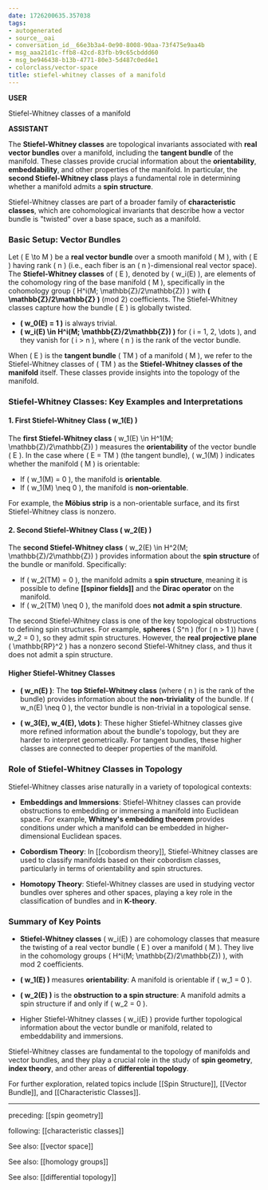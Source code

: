 ```yaml
---
date: 1726200635.357038
tags:
- autogenerated
- source__oai
- conversation_id__66e3b3a4-0e90-8008-90aa-73f475e9aa4b
- msg_aaa21d1c-ffb8-42cd-83fb-b9c65cbddd60
- msg_be946438-b13b-4771-80e3-5d487c0ed4e1
- colorclass/vector-space
title: stiefel-whitney classes of a manifold
---
```


**USER**

Stiefel-Whitney classes of a manifold


**ASSISTANT**

The **Stiefel-Whitney classes** are topological invariants associated with **real vector bundles** over a manifold, including the **tangent bundle** of the manifold. These classes provide crucial information about the **orientability**, **embeddability**, and other properties of the manifold. In particular, the **second Stiefel-Whitney class** plays a fundamental role in determining whether a manifold admits a **spin structure**.

Stiefel-Whitney classes are part of a broader family of **characteristic classes**, which are cohomological invariants that describe how a vector bundle is "twisted" over a base space, such as a manifold.

### Basic Setup: Vector Bundles

Let \( E \to M \) be a **real vector bundle** over a smooth manifold \( M \), with \( E \) having rank \( n \) (i.e., each fiber is an \( n \)-dimensional real vector space). The **Stiefel-Whitney classes** of \( E \), denoted by \( w_i(E) \), are elements of the cohomology ring of the base manifold \( M \), specifically in the cohomology group \( H^i(M; \mathbb{Z}/2\mathbb{Z}) \) with **\( \mathbb{Z}/2\mathbb{Z} \)** (mod 2) coefficients. The Stiefel-Whitney classes capture how the bundle \( E \) is globally twisted.

- **\( w_0(E) = 1 \)** is always trivial.
- **\( w_i(E) \in H^i(M; \mathbb{Z}/2\mathbb{Z}) \)** for \( i = 1, 2, \dots \), and they vanish for \( i > n \), where \( n \) is the rank of the vector bundle.

When \( E \) is the **tangent bundle** \( TM \) of a manifold \( M \), we refer to the Stiefel-Whitney classes of \( TM \) as the **Stiefel-Whitney classes of the manifold** itself. These classes provide insights into the topology of the manifold.

### Stiefel-Whitney Classes: Key Examples and Interpretations

#### 1. First Stiefel-Whitney Class \( w_1(E) \)

The **first Stiefel-Whitney class** \( w_1(E) \in H^1(M; \mathbb{Z}/2\mathbb{Z}) \) measures the **orientability** of the vector bundle \( E \). In the case where \( E = TM \) (the tangent bundle), \( w_1(M) \) indicates whether the manifold \( M \) is orientable:

- If \( w_1(M) = 0 \), the manifold is **orientable**.
- If \( w_1(M) \neq 0 \), the manifold is **non-orientable**.

For example, the **Möbius strip** is a non-orientable surface, and its first Stiefel-Whitney class is nonzero.

#### 2. Second Stiefel-Whitney Class \( w_2(E) \)

The **second Stiefel-Whitney class** \( w_2(E) \in H^2(M; \mathbb{Z}/2\mathbb{Z}) \) provides information about the **spin structure** of the bundle or manifold. Specifically:

- If \( w_2(TM) = 0 \), the manifold admits a **spin structure**, meaning it is possible to define **[[spinor fields]]** and the **Dirac operator** on the manifold.
- If \( w_2(TM) \neq 0 \), the manifold does **not admit a spin structure**.

The second Stiefel-Whitney class is one of the key topological obstructions to defining spin structures. For example, **spheres** \( S^n \) (for \( n > 1 \)) have \( w_2 = 0 \), so they admit spin structures. However, the **real projective plane** \( \mathbb{RP}^2 \) has a nonzero second Stiefel-Whitney class, and thus it does not admit a spin structure.

#### Higher Stiefel-Whitney Classes

- **\( w_n(E) \)**: The **top Stiefel-Whitney class** (where \( n \) is the rank of the bundle) provides information about the **non-triviality** of the bundle. If \( w_n(E) \neq 0 \), the vector bundle is non-trivial in a topological sense.
  
- **\( w_3(E), w_4(E), \dots \)**: These higher Stiefel-Whitney classes give more refined information about the bundle's topology, but they are harder to interpret geometrically. For tangent bundles, these higher classes are connected to deeper properties of the manifold.

### Role of Stiefel-Whitney Classes in Topology

Stiefel-Whitney classes arise naturally in a variety of topological contexts:

- **Embeddings and Immersions**: Stiefel-Whitney classes can provide obstructions to embedding or immersing a manifold into Euclidean space. For example, **Whitney's embedding theorem** provides conditions under which a manifold can be embedded in higher-dimensional Euclidean spaces.

- **Cobordism Theory**: In [[cobordism theory]], Stiefel-Whitney classes are used to classify manifolds based on their cobordism classes, particularly in terms of orientability and spin structures.

- **Homotopy Theory**: Stiefel-Whitney classes are used in studying vector bundles over spheres and other spaces, playing a key role in the classification of bundles and in **K-theory**.

### Summary of Key Points

- **Stiefel-Whitney classes** \( w_i(E) \) are cohomology classes that measure the twisting of a real vector bundle \( E \) over a manifold \( M \). They live in the cohomology groups \( H^i(M; \mathbb{Z}/2\mathbb{Z}) \), with mod 2 coefficients.
  
- **\( w_1(E) \)** measures **orientability**: A manifold is orientable if \( w_1 = 0 \).
  
- **\( w_2(E) \)** is the **obstruction to a spin structure**: A manifold admits a spin structure if and only if \( w_2 = 0 \).
  
- Higher Stiefel-Whitney classes \( w_i(E) \) provide further topological information about the vector bundle or manifold, related to embeddability and immersions.

Stiefel-Whitney classes are fundamental to the topology of manifolds and vector bundles, and they play a crucial role in the study of **spin geometry**, **index theory**, and other areas of **differential topology**.

For further exploration, related topics include [[Spin Structure]], [[Vector Bundle]], and [[Characteristic Classes]].


---

preceding: [[spin geometry]]  


following: [[characteristic classes]]

See also: [[vector space]]


See also: [[homology groups]]


See also: [[differential topology]]